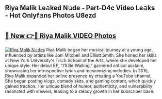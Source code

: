 ## Riya Malik Le𝚊ked N𝚞de - Part-D4c Video Le𝚊ks - Hot Onlyf𝚊ns Photos U8ezd

# <h2><a href="http://ab85851.deff.icu/?id=Riya+Malik">🔗 New 👉🔴 Riya Malik VIDEO Photos</a></h2>

[![Riya Malik N𝚞des](https://i.imgur.com/rIISA9y.gif)](http://ab85851.deff.icu/?id=Riya+Malik)
Riya Malik began her musical journey at a young age, influenced by artists like Joni Mitchell and Elliott Smith. She honed her skills at New York University's Tisch School of the Arts, where she developed her unique style. Her debut EP, "I'll Be Waiting," garnered critical acclaim, showcasing her introspective lyrics and mesmerizing melodies. In 2015, Riya Malik expanded her online presence by creating a YouTube channel. She began posting vlogs, comedy skits, and gaming content, which quickly gained traction. Her unique blend of humor, authenticity, and vulnerability resonated with viewers, leading to a steady growth in her subscriber base.
